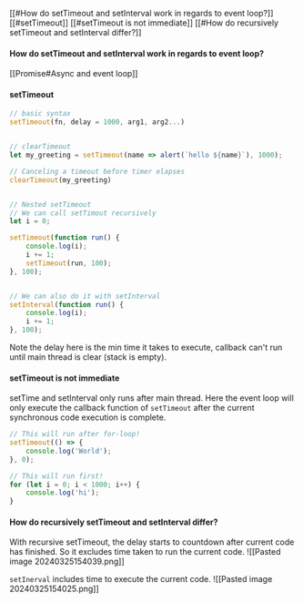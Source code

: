 [[#How do setTimeout and setInterval work in regards to event loop?]]
[[#setTimeout]]
[[#setTimeout is not immediate]]
[[#How do recursively setTimeout and setInterval differ?]]



#### How do setTimeout and setInterval work in regards to event loop?
[[Promise#Async and event loop]]

#### setTimeout

```ts
// basic syntax
setTimeout(fn, delay = 1000, arg1, arg2...)


// clearTimeout
let my_greeting = setTimeout(name => alert(`hello ${name}`), 1000);

// Canceling a timeout before timer elapses
clearTimeout(my_greeting)


// Nested setTimeout
// We can call setTimout recursively
let i = 0;

setTimeout(function run() {
	console.log(i);
	i += 1;
	setTimeout(run, 100);
}, 100);


// We can also do it with setInterval
setInterval(function run() {
	console.log(i);
	i += 1;
}, 100);

```

Note the delay here is the min time it takes to execute, callback can't run until main thread is clear (stack is empty).


#### setTimeout is not immediate
setTime and setInterval only runs after main thread.
Here the event loop will only execute the callback function of `setTimeout` after the current synchronous code execution is complete.
```ts
// This will run after for-loop!
setTimeout(() => {
	console.log('World');
}, 0);

// This will run first!
for (let i = 0; i < 1000; i++) {
	console.log('hi');
}
```


#### How do recursively setTimeout and setInterval differ?

With recursive setTimeout, the delay starts to countdown after current code has finished. So it excludes time taken to run the current code.
![[Pasted image 20240325154039.png]]


`setInerval` includes time to execute the current code. 
![[Pasted image 20240325154025.png]]


